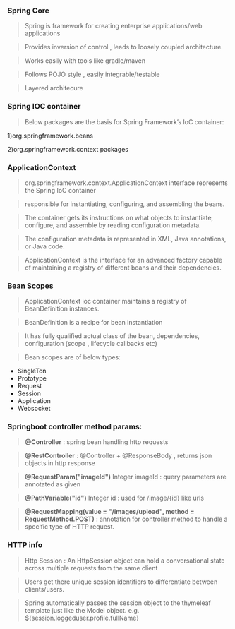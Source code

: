 ### Spring Core

> Spring is framework for creating enterprise applications/web applications 

> Provides inversion of control , leads to loosely coupled architecture.

> Works easily with tools like gradle/maven

> Follows POJO style , easily integrable/testable

> Layered architecure

### Spring IOC container

> Below packages are the basis for  Spring Framework’s IoC container:

1)org.springframework.beans 

2)org.springframework.context packages 


### ApplicationContext

> org.springframework.context.ApplicationContext interface represents the Spring IoC container 

> responsible for instantiating, configuring, and assembling the beans.

> The container gets its instructions on what objects to instantiate, configure, and assemble by reading configuration metadata.

> The configuration metadata is represented in XML, Java annotations, or Java code.

>  ApplicationContext is the interface for an advanced factory capable of maintaining a registry of different beans and their dependencies.
  
  
 ### Bean Scopes
 
 > ApplicationContext ioc container maintains a registry of BeanDefinition instances.
 
 > BeanDefinition is a recipe for bean instantiation
 
 > It has fully qualified actual class of the bean, dependencies, configuration (scope , lifecycle callbacks etc)

 > Bean scopes are of below types:
 
 - SingleTon
 - Prototype
 - Request
 - Session
 - Application
 - Websocket
 



### Springboot controller method params:

> **@Controller** : spring bean handling http requests

> **@RestController** : @Controller + @ResponseBody , returns json objects in http response

> **@RequestParam("imageId")** Integer imageId : query parameters are annotated as given

> **@PathVariable("id")** Integer id : used for /image/{id} like urls

> **@RequestMapping(value = "/images/upload", method = RequestMethod.POST)** : annotation for controller method to handle a specific type of HTTP request.




### HTTP info

> Http Session : An HttpSession object can hold a conversational state across multiple requests from the same client

> Users get there unique session identifiers to differentiate between clients/users.

> Spring automatically passes the session object to the thymeleaf template just like the Model object. e.g. ${session.loggeduser.profile.fullName}
